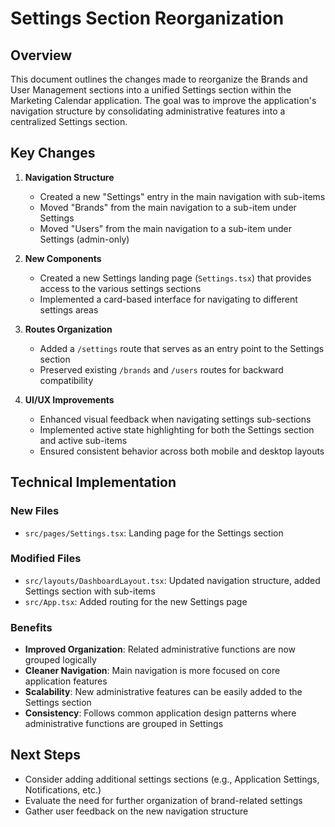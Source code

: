 # Settings Section Reorganization

## Overview
This document outlines the changes made to reorganize the Brands and User Management sections into a unified Settings section within the Marketing Calendar application. The goal was to improve the application's navigation structure by consolidating administrative features into a centralized Settings section.

## Key Changes

1. **Navigation Structure**
   - Created a new "Settings" entry in the main navigation with sub-items
   - Moved "Brands" from the main navigation to a sub-item under Settings
   - Moved "Users" from the main navigation to a sub-item under Settings (admin-only)

2. **New Components**
   - Created a new Settings landing page (`Settings.tsx`) that provides access to the various settings sections
   - Implemented a card-based interface for navigating to different settings areas

3. **Routes Organization**
   - Added a `/settings` route that serves as an entry point to the Settings section
   - Preserved existing `/brands` and `/users` routes for backward compatibility

4. **UI/UX Improvements**
   - Enhanced visual feedback when navigating settings sub-sections
   - Implemented active state highlighting for both the Settings section and active sub-items
   - Ensured consistent behavior across both mobile and desktop layouts

## Technical Implementation

### New Files
- `src/pages/Settings.tsx`: Landing page for the Settings section

### Modified Files
- `src/layouts/DashboardLayout.tsx`: Updated navigation structure, added Settings section with sub-items
- `src/App.tsx`: Added routing for the new Settings page

### Benefits
- **Improved Organization**: Related administrative functions are now grouped logically
- **Cleaner Navigation**: Main navigation is more focused on core application features
- **Scalability**: New administrative features can be easily added to the Settings section
- **Consistency**: Follows common application design patterns where administrative functions are grouped in Settings

## Next Steps
- Consider adding additional settings sections (e.g., Application Settings, Notifications, etc.)
- Evaluate the need for further organization of brand-related settings
- Gather user feedback on the new navigation structure 